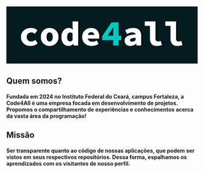 <h3  align="center">
<img width="600px" src="https://github.com/code4allhub/.github/blob/main/Captura%20de%20tela%202024-10-21%20203713.png?raw=true" />
</h3>

##  Quem somos?
#### Fundada em 2024 no Instituto Federal do Ceará, campus Fortaleza, a Code4All é uma empresa focada em desenvolvimento de projetos. Propomos o compartilhamento de experiências e conhecimentos acerca da vasta área da programação!

##  Missão
#### Ser transparente quanto ao código de nossas aplicações, que podem ser vistos em seus respectivos repositórios. Dessa forma, espalhamos os aprendizados com os visitantes de nosso perfil.
